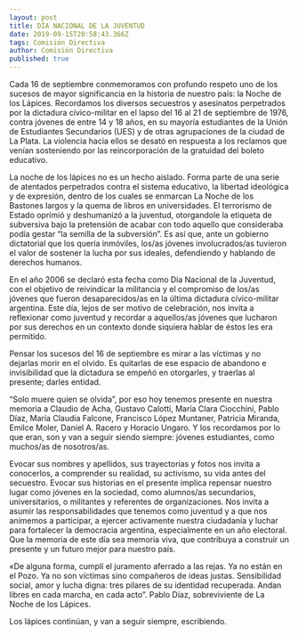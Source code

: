 ```yaml
---
layout: post
title: DÍA NACIONAL DE LA JUVENTUD
date: 2019-09-15T20:58:43.366Z
tags: Comisión Directiva
author: Comisión Directiva
published: true
---
```

Cada 16 de septiembre conmemoramos con profundo respeto uno de los sucesos de mayor significancia en la historia de nuestro país: la Noche de los Lápices. Recordamos los diversos secuestros y asesinatos perpetrados por la dictadura cívico-militar en el lapso del 16 al 21 de septiembre de 1976, contra jóvenes de entre 14 y 18 años, en su mayoría estudiantes de la Unión de Estudiantes Secundarios (UES) y de otras agrupaciones de la ciudad de La Plata. La violencia hacia ellos se desató en respuesta a los reclamos que venían sosteniendo por las reincorporación de la gratuidad del boleto educativo. 

La noche de los lápices no es un hecho aislado. Forma parte de una serie de atentados perpetrados contra el sistema educativo, la libertad ideológica y de expresión, dentro de los cuales se enmarcan La Noche de los Bastones largos y la quema de libros en universidades. El terrorismo de Estado oprimió y deshumanizó a la juventud, otorgandole la etiqueta de subversiva bajo la pretensión de acabar con todo aquello que consideraba podía gestar “la semilla de la subversión”. Es así que, ante un gobierno dictatorial que los quería inmóviles, los/as jóvenes involucrados/as tuvieron el valor de sostener la lucha por sus ideales, defendiendo y hablando de derechos humanos. 

En el año 2006 se declaró esta fecha como Día Nacional de la Juventud, con el objetivo de reivindicar la militancia y el compromiso de los/as jóvenes que fueron desaparecidos/as en la última dictadura cívico-militar argentina. Este día, lejos de ser motivo de celebración, nos invita a reflexionar como juventud y recordar a aquellos/as jóvenes que lucharon por sus derechos en un contexto donde siquiera hablar de éstos les era permitido. 

Pensar los sucesos del 16 de septiembre es mirar a las víctimas y no dejarlas morir en el olvido. Es quitarlas de ese espacio de abandono e invisibilidad que la dictadura se empeñó en otorgarles, y traerlas al presente; darles entidad.

“Solo muere quien se olvida”, por eso hoy tenemos  presente en nuestra memoria a Claudio de Acha, Gustavo Calotti, María Clara Ciocchini, Pablo Díaz, María Claudia Falcone, Francisco López Muntaner, Patricia Miranda, Emilce Moler, Daniel A. Racero y Horacio Ungaro. Y los recordamos por lo que eran, son y van a seguir siendo siempre: jóvenes estudiantes, como muchos/as de nosotros/as. 

Evocar sus nombres y apellidos, sus trayectorias y fotos nos invita a conocerlos, a comprender su realidad, su activismo, su vida antes del secuestro. Evocar sus historias en el presente implica repensar nuestro lugar como jóvenes en la sociedad, como alumnos/as secundarios, universitarios, o militantes y referentes de organizaciones. Nos invita a asumir las responsabilidades que tenemos como juventud y a que nos animemos a participar, a ejercer activamente nuestra ciudadanía y luchar para fortalecer la democracia argentina, especialmente en un año electoral. Que la memoria de este día sea memoria viva, que contribuya a construir un presente y un futuro mejor para nuestro país.

«De alguna forma, cumplí el juramento aferrado a las rejas. Ya no están en el Pozo. Ya no son víctimas sino compañeros de ideas justas. Sensibilidad social, amor y lucha digna: tres pilares de su identidad recuperada. Andan libres en cada marcha, en cada acto”. Pablo Díaz, sobreviviente de La Noche de los Lápices.

Los lápices continúan, y van a seguir siempre, escribiendo.
